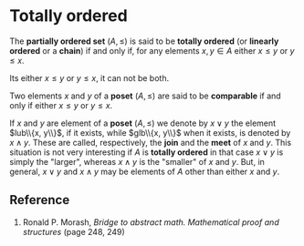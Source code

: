 # Totally ordered

The **partially ordered set** $(A, \leq)$ is said to be **totally ordered** (or **linearly ordered** or a **chain**) if and only if, for any elements $x, y \in A$ either $x \leq y$ or $y \leq x$.

Its either $x \leq y$ or $y \leq x$, it can not be both.

Two elements $x$ and $y$ of a **poset** $(A, \leq)$ are said to be **comparable** if and only if either $x \leq y$ or $y \leq x$.

If $x$ and $y$ are element of a **poset** $(A, \leq)$ we denote by $x \lor y$ the element $lub\\{x, y\\}$, if it exists, while $glb\\{x, y\\}$ when it exists, is denoted by $x \land y$. These are called, respectively, the **join** and the **meet** of $x$ and $y$. This situation is not very interesting if $A$ is **totally ordered** in that case $x \lor y$ is simply the "larger", whereas $x \land y$ is the "smaller" of $x$ and $y$. But, in general, $x \lor y$ and $x \land y$ may be elements of $A$ other than either $x$ and $y$.

## Reference

1. Ronald P. Morash, *Bridge to abstract math. Mathematical proof and structures* (page 248, 249)
